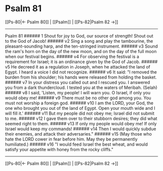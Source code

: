 # Psalm 81

[[Ps-80|← Psalm 80]] | [[Psalm]] | [[Ps-82|Psalm 82 →]]
***

Psalm 81 ###### 1 Shout for joy to God, our source of strength! Shout out to the God of Jacob! ###### v2 Sing a song and play the tambourine, the pleasant-sounding harp, and the ten-stringed instrument. ###### v3 Sound the ram's horn on the day of the new moon, and on the day of the full moon when our festival begins. ###### v4 For observing the festival is a requirement for Israel; it is an ordinance given by the God of Jacob. ###### v5 He decreed it as a regulation in Joseph, when he attacked the land of Egypt. I heard a voice I did not recognize. ###### v6 It said: "I removed the burden from his shoulder; his hands were released from holding the basket. ###### v7 In your distress you called out and I rescued you. I answered you from a dark thundercloud. I tested you at the waters of Meribah. (Selah) ###### v8 I said, 'Listen, my people! I will warn you. O Israel, if only you would obey me! ###### v9 There must be no other god among you. You must not worship a foreign god. ###### v10 I am the LORD, your God, the one who brought you out of the land of Egypt. Open your mouth wide and I will fill it.' ###### v11 But my people did not obey me; Israel did not submit to me. ###### v12 I gave them over to their stubborn desires; they did what seemed right to them. ###### v13 If only my people would obey me! If only Israel would keep my commands! ###### v14 Then I would quickly subdue their enemies, and attack their adversaries." ###### v15 (May those who hate the LORD cower in fear before him. May they be permanently humiliated.) ###### v16 "I would feed Israel the best wheat, and would satisfy your appetite with honey from the rocky cliffs."

***
[[Ps-80|← Psalm 80]] | [[Psalm]] | [[Ps-82|Psalm 82 →]]
